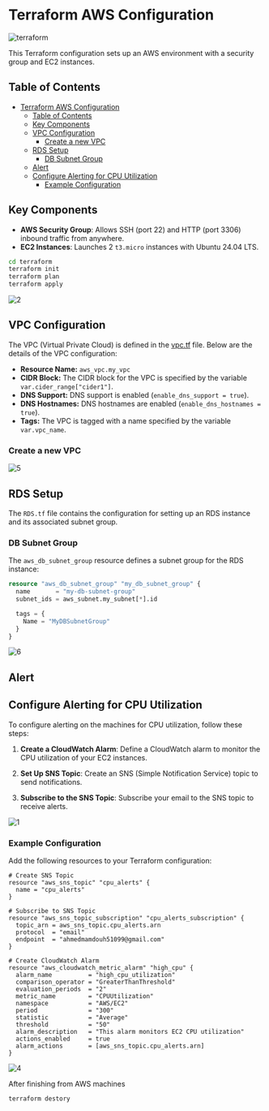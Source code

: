 # Terraform AWS Configuration

![terraform](https://github.com/user-attachments/assets/25f7ffe6-2f75-46b7-a1ec-8a5ba2ca0016)

This Terraform configuration sets up an AWS environment with a security group and EC2 instances.

## Table of Contents

- [Terraform AWS Configuration](#terraform-aws-configuration)
  - [Table of Contents](#table-of-contents)
  - [Key Components](#key-components)
  - [VPC Configuration](#vpc-configuration)
    - [Create a new VPC](#create-a-new-vpc)
  - [RDS Setup](#rds-setup)
    - [DB Subnet Group](#db-subnet-group)
  - [Alert](#alert)
  - [Configure Alerting for CPU Utilization](#configure-alerting-for-cpu-utilization)
    - [Example Configuration](#example-configuration)


## Key Components

- **AWS Security Group**: Allows SSH (port 22) and HTTP (port 3306) inbound traffic from anywhere.
- **EC2 Instances**: Launches 2 `t3.micro` instances with Ubuntu 24.04 LTS.

```bash
cd terraform
terraform init
terraform plan
terraform apply
```
![2](https://github.com/user-attachments/assets/e232e994-1da2-4e27-8b96-7d82ca95c4ba)

## VPC Configuration

The VPC (Virtual Private Cloud) is defined in the [vpc.tf](vpc.tf) file. Below are the details of the VPC configuration:

- **Resource Name:** `aws_vpc.my_vpc`
- **CIDR Block:** The CIDR block for the VPC is specified by the variable `var.cider_range["cider1"]`.
- **DNS Support:** DNS support is enabled (`enable_dns_support = true`).
- **DNS Hostnames:** DNS hostnames are enabled (`enable_dns_hostnames = true`).
- **Tags:** The VPC is tagged with a name specified by the variable `var.vpc_name`.

### Create a new VPC

![5](https://github.com/user-attachments/assets/e736d3b7-9570-4181-8e49-cc5ffb76a435)

## RDS Setup

The `RDS.tf` file contains the configuration for setting up an RDS instance and its associated subnet group.

### DB Subnet Group

The `aws_db_subnet_group` resource defines a subnet group for the RDS instance:

```terraform
resource "aws_db_subnet_group" "my_db_subnet_group" {
  name       = "my-db-subnet-group"
  subnet_ids = aws_subnet.my_subnet[*].id

  tags = {
    Name = "MyDBSubnetGroup"
  }
}
```

![6](https://github.com/user-attachments/assets/2a6451fa-709a-4003-829d-a3771f1b540c)


## Alert
## Configure Alerting for CPU Utilization

To configure alerting on the machines for CPU utilization, follow these steps:

1. **Create a CloudWatch Alarm**: Define a CloudWatch alarm to monitor the CPU utilization of your EC2 instances.

2. **Set Up SNS Topic**: Create an SNS (Simple Notification Service) topic to send notifications.

3. **Subscribe to the SNS Topic**: Subscribe your email to the SNS topic to receive alerts.

![1](https://github.com/user-attachments/assets/a0211a6a-346e-4322-9d9e-d6ec1c32864c)


### Example Configuration

Add the following resources to your Terraform configuration:

```hcl
# Create SNS Topic
resource "aws_sns_topic" "cpu_alerts" {
  name = "cpu_alerts"
}

# Subscribe to SNS Topic
resource "aws_sns_topic_subscription" "cpu_alerts_subscription" {
  topic_arn = aws_sns_topic.cpu_alerts.arn
  protocol  = "email"
  endpoint  = "ahmedmamdouh51099@gmail.com"
}

# Create CloudWatch Alarm
resource "aws_cloudwatch_metric_alarm" "high_cpu" {
  alarm_name          = "high_cpu_utilization"
  comparison_operator = "GreaterThanThreshold"
  evaluation_periods  = "2"
  metric_name         = "CPUUtilization"
  namespace           = "AWS/EC2"
  period              = "300"
  statistic           = "Average"
  threshold           = "50"
  alarm_description   = "This alarm monitors EC2 CPU utilization"
  actions_enabled     = true
  alarm_actions       = [aws_sns_topic.cpu_alerts.arn]
}
```
![4](https://github.com/user-attachments/assets/de9a125f-5218-4120-86ee-604012b83e13)

After finishing from AWS machines
```bash
terraform destory
```
